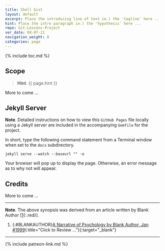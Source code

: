 ```yaml
---
title: Shell Gist
layout: default
excerpt: Place the introducing line of text ie.) the 'tagline' here ...
hint: Place the intro paragraph ie.) the 'hypothesis' here ...
repo: Git-Lessons-Project
ver_date: 08-07-21
navigation_weight: 8
categories: page
---
```

{% include toc.md %}

## Scope

> **Hint**. {{ page.hint }}

More to come ...

## Jekyll Server

**Note**. Detailed instructions on how to view this `GitHub Pages` file locally using a Jekyll server are included in the accompanying `Gemfile` for the project.

In short, type the following command statement from a Terminal window when set to the `docs` subdirectory.

```jekyll
jekyll serve --watch --baseurl "" -o
```

Your browser will pop up to display the page. Otherwise, an error message as to why not will appear.

## Credits

More to come ...

***

**Note**. The above synopsis was derived from an article written by Blank Author [[1](#BLANKAUTHOR){:.red}].

1. {:#BLANKAUTHOR}[A Narrative of Psychology by Blank Author, Jan #1999](http://cowles.yale.edu/sites/default/files/files/pub/d20/d2069.pdf){:title="Click to Review ..."}{:target="_blank"}

***

{% include patreon-link.md %}
